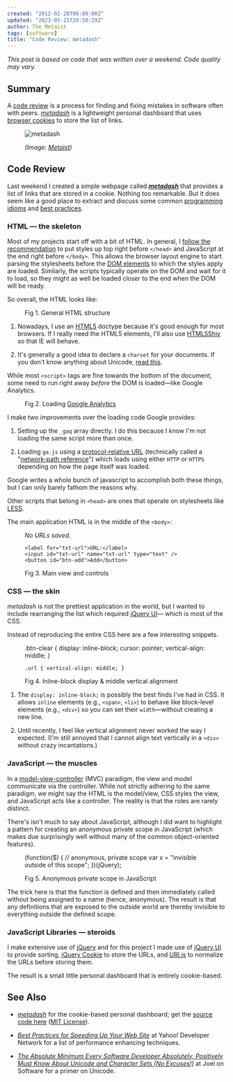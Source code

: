 ```yaml
---
created: "2012-02-20T00:00:00Z"
updated: "2023-05-21T20:50:29Z"
author: The Metaist
tags: [software]
title: "Code Review: metadash"
---
```


_This post is based on code that was written over a weekend.
Code quality may vary._

## Summary

<div class="entry-summary" markdown="1">

A [code review][wiki-1] is a process for finding and fixing mistakes
in software often with peers. <cite>[metadash][meta-1]</cite> is a
lightweight personal dashboard that uses [browser cookies][wiki-2]
to store the list of links.

</div>

[wiki-1]: http://en.wikipedia.org/wiki/Code_review
[wiki-2]: http://en.wikipedia.org/wiki/HTTP_cookie

<figure markdown="1">

![metadash]({{thumbnail}})

<figcaption markdown="1">

  <address markdown="1">

(Image: [Metaist]({{thumbnail}}))</address>

</figcaption>
</figure><!--more-->

## Code Review

Last weekend I created a simple webpage called
<strong><cite>[metadash][meta-1]</cite></strong> that provides a list of links
that are stored in a cookie. Nothing too remarkable. But it does seem like a
good place to extract and discuss some common
[programming idioms][wiki-3] and [best practices][wiki-4].

### HTML &mdash; the skeleton

Most of my projects start off with a bit of HTML. In general,
I [follow the recommendation][ydn-1] to put styles up top right before
`</head>` and JavaScript at the end right before `</body>`. This allows
the browser layout engine to start parsing the stylesheets before the
[DOM elements][wiki-5] to which the styles apply are loaded. Similarly,
the scripts typically operate on the DOM and wait for it to load, so they
might as well be loaded closer to the end when the DOM will be ready.

So overall, the HTML looks like:

<figure markdown="1" class="code">
    <!DOCTYPE html>
    <html><head>
      <meta http-equiv="Content-Type" content="text/html; charset=UTF-8">
      <title>metadash (metaist)</title>
      <!-- stylesheets -->
    </head><body>
      <!-- content -->
      <!-- scripts -->
    </body></html>
<figcaption>
Fig 1. General HTML structure
</figcaption></figure>

1. Nowadays, I use an [HTML5][wiki-6] doctype because it's good enough for
   most browsers. If I really need the HTML5 elements, I'll also use
   [HTML5Shiv][html5-shiv] so that IE will behave.

2. It's generally a good idea to declare a `charset` for your documents.
   If you don't know anything about Unicode, [read this][joel-1].

While most `<script>` tags are fine towards the bottom of the document, some
need to run right away _before_ the DOM is loaded&mdash;like Google Analytics.

<figure markdown="1" class="code">
    <script type="text/javascript">
      var _gaq = [['_setAccount', 'UA-XXXXXXXX-X'],['_trackPageview']];
    </script>
    <script type="text/javascript" src="//www.google-analytics.com/ga.js"></script>
<figcaption markdown="1">

Fig 2. Loading [Google Analytics](http://google.com/analytics)

</figcaption></figure>

I make two improvements over the loading code Google provides:

1. Setting up the `_gaq` array directly. I do this because I know I'm not
   loading the same script more than once.

2. Loading `ga.js` using a [protocol-relative URL][rel-url] (technically
   called a "[network-path reference][rfc-3986-4.2]") which loads using either
   `HTTP` or `HTTPS` depending on how the page itself was loaded.

Google writes a whole bunch of javascript to accomplish both these things, but
I can only barely fathom the reasons why.

Other scripts that belong in `<head>` are ones that operate on stylesheets
like [LESS](http://lesscss.org/).

The main application HTML is in the middle of the `<body>`:

<figure markdown="1" class="code">
    <ul id="urls"></ul>
    <p id="no-results"><em>No URLs saved.</em></p>

    <label for="txt-url">URL:</label>
    <input id="txt-url" name="txt-url" type="text" />
    <button id="btn-add">Add</button>

<figcaption markdown="1">

Fig 3. Main view and controls

</figcaption></figure>
</figure>

### CSS &mdash; the skin

_metadash_ is not the prettiest application in the world, but I wanted to
include rearranging the list which required [jQuery UI](http://jqueryui.com/)&mdash;
which is most of the CSS.

Instead of reproducing the entire CSS here are a few interesting snippets.

<figure markdown="1" class="code">
    .btn-clear {
    	display: inline-block;
    	cursor: pointer;
    	vertical-align: middle;
    }

    .url { vertical-align: middle; }

<figcaption markdown="1">

Fig 4. Inline-block display & middle vertical alignment

</figcaption></figure>
</figure>

1. The `display: inline-block;` is possibly the best finds I've had in CSS.
   It allows `inline` elements (e.g., `<span>`, `<li>`) to behave like
   block-level elements (e.g., `<div>`) so you can set their
   `width`&mdash;without creating a new line.

2. Until recently, I feel like vertical alignment never worked the way I
   expected. (I'm still annoyed that I cannot align text vertically in a
   `<div>` without crazy incantations.)

### JavaScript &mdash; the muscles

In a [model-view-controller][wiki-7] (MVC) paradigm, the view and model
communicate via the controller. While not strictly adhering to the same
paradigm, we might say the HTML is the model/view, CSS styles the view, and
JavaScript acts like a controller. The reality is that the roles are rarely
distinct.

There's isn't much to say about JavaScript, although I did want to highlight
a pattern for creating an anonymous private scope in JavaScript (which makes
due surprisingly well without many of the common object-oriented features).

<figure markdown="1" class="code">
    (function($) {
      // anonymous, private scope
      var x = "invisible outside of this scope";
    })(jQuery);
<figcaption markdown="1">

Fig 5. Anonymous private scope in JavaScript

</figcaption></figure>
</figure>

The trick here is that the function is defined and then immediately called
without being assigned to a name (hence, anonymous). The result is that any
definitions that are exposed to the outside world are thereby invisible to
everything outside the defined scope.

### JavaScript Libraries &mdash; steroids

I make extensive use of [jQuery](http://jquery.com/) and for this project I
made use of [jQuery UI](http://jqueryui.com/) to provide sorting,
[jQuery Cookie](https://github.com/carhartl/jquery-cookie) to store
the URLs, and [URI.js](https://github.com/medialize/URI.js) to normalize
the URLs before storing them.

The result is a small little personal dashboard that is entirely cookie-based.

## See Also

- <cite>[metadash][meta-1]</cite> for the cookie-based personal dashboard;
  get the [source code here]({{BASE_URL}}/dash/dash.zip)
  ([MIT License](http://www.opensource.org/licenses/mit-license.php)).

- <cite>[Best Practices for Speeding Up Your Web Site][ydn-1]</cite>
  at <span class="vcard org fn">Yahoo! Developer Network</span>
  for a list of performance enhancing techniques.

- <cite>[The Absolute Minimum Every Software Developer Absolutely, Positively
  Must Know About Unicode and Character Sets (No Excuses!)][joel-1]</cite>
  at <span class="vcard org fn">Joel on Software</span> for a primer on
  Unicode.

[meta-1]: {{BASE_URL}}/dash/
[wiki-3]: http://en.wikipedia.org/wiki/Programming_idiom
[wiki-4]: http://en.wikipedia.org/wiki/Best_practice
[wiki-5]: http://en.wikipedia.org/wiki/Document_Object_Model
[wiki-6]: http://en.wikipedia.org/wiki/HTML5
[wiki-7]: http://en.wikipedia.org/wiki/Model_view_controller
[rfc-3986-4.2]: http://tools.ietf.org/html/rfc3986#section-4.2
[rel-url]: http://paulirish.com/2010/the-protocol-relative-url/
[html5-shiv]: https://github.com/aFarkas/html5shiv
[joel-1]: http://www.joelonsoftware.com/articles/Unicode.html
[ydn-1]: http://developer.yahoo.com/performance/rules.html
